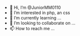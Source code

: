 - 👋 Hi, I’m @JuniorMM0110
- 👀 I’m interested in php, an css
- 🌱 I’m currently learning ...
- 💞️ I’m looking to collaborate on ...
- 📫 How to reach me ...

<!---
JuniorMM0110/JuniorMM0110 is a ✨ special ✨ repository because its `README.md` (this file) appears on your GitHub profile.
You can click the Preview link to take a look at your changes.
--->
